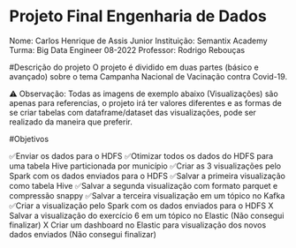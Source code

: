 # Projeto Final Engenharia de Dados


Nome: Carlos Henrique de Assis Junior
Instituição: Semantix Academy
Turma: Big Data Engineer 08-2022
Professor: Rodrigo Rebouças

#Descrição do projeto
O projeto é dividido em duas partes (básico e avançado) sobre o tema Campanha Nacional de Vacinação contra Covid-19.

⚠ Observação: Todas as imagens de exemplo abaixo (Visualizações) são apenas para referencias, o projeto irá ter valores diferentes e as formas de se criar tabelas com dataframe/dataset das visualizações, pode ser realizado da maneira que preferir.


#Objetivos

✅Enviar os dados para o HDFS
✅Otimizar todos os dados do HDFS para uma tabela Hive particionada por município
✅Criar as 3 visualizações pelo Spark com os dados enviados para o HDFS
✅Salvar a primeira visualização como tabela Hive
✅Salvar a segunda visualização com formato parquet e compressão snappy
✅Salvar a terceira visualização em um tópico no Kafka
✅Criar a visualização pelo Spark com os dados enviados para o HDFS
 X Salvar a visualização do exercício 6 em um tópico no Elastic (Não consegui finalizar)
 X Criar um dashboard no Elastic para visualização dos novos dados enviados (Não consegui finalizar)
	
